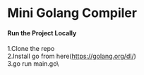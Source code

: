 # Mini Golang Compiler

#### Run the Project Locally
1.Clone the repo\
2.Install go from here(https://golang.org/dl/) \
3.go run main.go\
